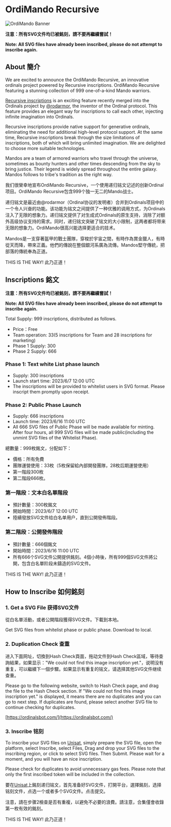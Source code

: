 # OrdiMando Recursive

![OrdiMando Banner](https://pbs.twimg.com/media/Fx_6kLhaIAEihj3?format=png&name=large)

**注意：所有SVG文件均已被銘刻，請不要再繼續嘗試！**

**Note: All SVG files have already been inscribed, please do not attempt to inscribe again.**

## About 簡介

We are excited to announce the OrdiMando Recursive, an innovative ordinals project powered by Recursive inscriptions. OrdiMando Recursive featuring a stunning collection of 999 one-of-a-kind Mando warriors.

[Recursive inscriptions](https://github.com/ordinals/ord/pull/2174) is an exciting feature recently merged into the Ordinals project by [@rodarmor](https://twitter.com/rodarmor), the inventor of the Ordinal protocol. This feature provides an elegant way for inscriptions to call each other, injecting infinite imagination into Ordinals.

Recursive inscriptions provide native support for generative ordinals, eliminating the need for additional high-level protocol support. At the same time, Recursive inscriptions break through the size limitations of inscriptions, both of which will bring unlimited imagination. We are delighted to choose more suitable technologies. 

Mandos are a team of armored warriors who travel through the universe, sometimes as bounty hunters and other times descending from the sky to bring justice. Their legend is widely spread throughout the entire galaxy. Mandos follows to tribe's tradition as the right way.

我们很榮幸地宣布OrdiMando Recursive，一个使用递归铭文记述的创新Ordinal项目。OrdiMando Recursive包含999个独一无二的Mando战士。

递归铭文是最近由@rodarmor（Ordinal协议的发明者）合并到Ordinals项目中的一个令人兴奋的功能。该功能为铭文之间提供了一种优雅的调用方式，为Ordinals注入了无限的想象力。递归铭文提供了对生成式Ordinals的原生支持，消除了对额外高级协议支持的需求。同时，递归铭文突破了铭文的大小限制，这两者都将带来无限的想象力。OrdiMando很高兴能选择更适合的技术。

Mandos是一支穿著盔甲的戰士團隊，穿梭於宇宙之間，有時作為賞金獵人，有時從天而降，帶來正義。他們的傳說在整個銀河系廣為流傳。Mandos堅守傳統，把部落的傳統奉為正道。

THIS IS THE WAY! 此乃正道！

## Inscriptions 銘文

**注意：所有SVG文件均已被銘刻，請不要再繼續嘗試！**

**Note: All SVG files have already been inscribed, please do not attempt to inscribe again.**

Total Supply: 999 inscriptions, distributed as follows.
- Price：Free
- Team operation: 33(5 inscriptions for Team and 28 inscriptions for marketing)
- Phase 1 Supply: 300
- Phase 2 Supply: 666

### Phase 1: Text white List phase launch
- Supply: 300 inscriptions
- Launch start time: 2023/6/7 12:00 UTC
- The inscriptions will be provided to whitelist users in SVG format. Please inscript them promptly upon receipt.

### Phase 2: Public Phase Launch
- Supply: 666 inscriptions
- Launch time: 2023/6/16 11:00 UTC
- All 666 SVG files of Public Phase will be made available for minting.  After four hours, all 999 SVG files will be made public(including the unmint SVG files of the Whitelist Phase).

總數量：999枚銘文，分配如下： 
- 價格：所有免費 
- 團隊運營使用：33枚（5枚保留給內部開發團隊，28枚后期運營使用） 
- 第一階段300枚
- 第二階段666枚。

### 第一階段：文本白名單階段
- 預計數量：300枚銘文 
- 開始時間：2023/6/7 12:00 UTC 
- 陸續發放SVG文件给白名单用户，直到公開發佈階段。

### 第二階段：公開發佈階段 
- 預計數量：666個銘文 
- 開始時間：2023/6/16 11:00 UTC
- 所有666个SVG文件公開提供銘刻。4個小時後，所有999個SVG文件將公開，包含白名單阶段未鑄造的SVG文件。

THIS IS THE WAY! 此乃正道！

## How to Inscribe 如何銘刻

### 1. Get a SVG File 获得SVG文件

從白名單活動，或者公開階段獲得SVG文件。下載到本地。

Get SVG files from whitelist phase or public phase. Download to local.

### 2. Duplication Check 查重

进入下面网址，切換到Hash Check頁面，拖动文件到Hash Check區域，等待查詢結果，如果显示："We could not find this image inscription yet."，说明没有重复，可以繼續下一個步驟。如果显示有重复的铭文，请选择其他SVG文件继续查重。

Please go to the following website, switch to Hash Check page, and drag the file to the Hash Check section. If "We could not find this image inscription yet." is displayed, it means there are no duplicates and you can go to next step. If duplicates are found, please select another SVG file to continue checking for duplicates.

[https://ordinalsbot.com/](https://ordinalsbot.com/)

### 3. Inscribe 铭刻

To inscribe your SVG files on [Unisat](https://unisat.io/), simply prepare the SVG file, open the platform, select Inscribe, select Files, Drag and drop your SVG files to the inscribing region, or click to select SVG files. Then Submit. Please wait for a moment, and you will have an nice inscription.

Please check for duplicates to avoid unnecessary gas fees. Please note that only the first inscribed token will be included in the collection.

要在[Unisat](https://unisat.io/)上銘刻递归铭文，首先准备好SVG文件，打開平台，選擇銘刻，选择铭刻文件，点选一个或者多个SVG文件。点击提交。

注意，請在步骤2檢查是否有重複，以避免不必要的浪費。請注意，合集僅會收錄第一枚有效的銘刻。

THIS IS THE WAY! 此乃正道！
